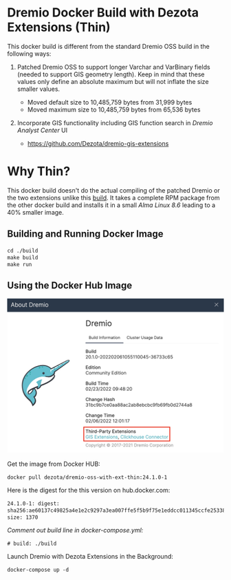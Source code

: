 # Dremio Docker Build with Dezota Extensions (Thin)

This docker build is different from the standard Dremio OSS build in the
following ways:

1. Patched Dremio OSS to support longer Varchar and VarBinary fields (needed
to support GIS geometry length).  Keep in mind that these values only define 
an absolute maximum but will not inflate the size smaller values.

   - Moved default size to 10,485,759 bytes from 31,999 bytes
   - Moved maximum size to 10,485,759 bytes from 65,536 bytes 

2. Incorporate GIS functionality including GIS function search in *Dremio Analyst
Center* UI

   - https://github.com/Dezota/dremio-gis-extensions

# Why Thin?

This docker build doesn't do the actual compiling of the patched Dremio or
the two extensions  unlike this
[build](https://github.com/Dezota/dremio-docker-with-extensions).  It takes
a complete RPM package from the other docker build and installs it in a
small *Alma Linux 8.6* leading to a 40% smaller image.

## Building and Running Docker Image

```
cd ./build
make build
make run
```

## Using the Docker Hub Image

![About Dremio with Dezota Extensions](./about_dremio_ext.jpg)

Get the image from Docker HUB:
```
docker pull dezota/dremio-oss-with-ext-thin:24.1.0-1
```

Here is the digest for the this version on hub.docker.com:
```
24.1.0-1: digest: sha256:ae60137c49825a4e1e2c9297a3ea007ffe5f5b9f75e1eddcc011345ccfe25338 size: 1370
````

*Comment out build line in docker-compose.yml:*
```
# build: ./build
```

Launch Dremio with Dezota Extensions in the Background:
```
docker-compose up -d
```
